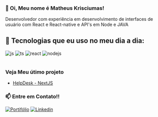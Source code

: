 ### 👋 Oi, Meu nome é Matheus Krisciumas!

Desenvolvedor com experiência em desenvolvimento de interfaces de usuário com React e React-native e API's em Node e JAVA

## 🌱 Tecnologias que eu uso no meu dia a dia:

<div style="display: inline_block">
  <img align="center" alt="js" src="https://img.shields.io/badge/JavaScript-F7DF1E?style=for-the-badge&logo=javascript&logoColor=black" />
  <img align="center" alt="ts" src="https://img.shields.io/badge/TypeScript-007ACC?style=for-the-badge&logo=typescript&logoColor=white" />
  <img align="center" alt="react" src="https://img.shields.io/badge/React-20232A?style=for-the-badge&logo=react&logoColor=61DAFB" />
  <img align="center" alt="nodejs" src="https://img.shields.io/badge/Node.js-43853D?style=for-the-badge&logo=node.js&logoColor=white" />
</div><br/>

### Veja Meu útimo projeto
- [HelpDesk - NextJS](https://helpdesk-gilt.vercel.app/)<br/>

### 📫 Entre em Contato!!
[![Portifólio](https://img.shields.io/badge/website-000000?style=for-the-badge&logo=About.me&logoColor=white)](https://matheuskris.netlify.app/)
[![Linkedin](https://img.shields.io/badge/LinkedIn-0077B5?style=for-the-badge&logo=linkedin&logoColor=white)](https://www.linkedin.com/in/matheuskris/)

